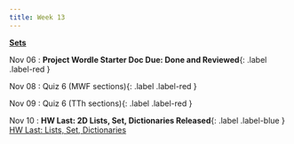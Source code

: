 ```yaml
---
title: Week 13
---
```


**[Sets](https://docs.google.com/presentation/d/1XSbdcCOBeVOX6aPb98aBlwQ0YUeH9Nic23qQYIeIWU0/edit?usp=sharing)**

Nov 06
:  **Project Wordle Starter Doc Due: Done and Reviewed**{: .label .label-red }

Nov 08 : Quiz 6 (MWF sections){: .label .label-red }

Nov 09 : Quiz 6 (TTh sections){: .label .label-red }

Nov 10
:  **HW Last: 2D Lists, Set, Dictionaries Released**{: .label .label-blue } [HW Last: Lists, Set, Dictionaries](https://edstem.org/us/courses/41263/lessons/72121/slides/384203)
